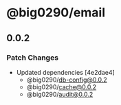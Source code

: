 # @big0290/email

## 0.0.2

### Patch Changes

- Updated dependencies [4e2dae4]
  - @big0290/db-config@0.0.2
  - @big0290/cache@0.0.2
  - @big0290/audit@0.0.2
